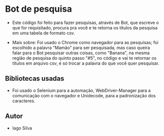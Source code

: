 # Bot de pesquisa

- Este código foi feito para fazer pesquisas, através de 
Bot, que escreve o que for requisitado, procura pra você e te retorna os títulos da pesquisa em uma tabela de formato csv.

- Mais sobre: Foi usado o Chrome como navegador para as pesquisas; foi escolhido a palavra "Mamão" para ser pesquisada, mas caso queira falar para o Bot pesquisar outras coisas, como "Banana", na mesma região de pesquisa do quinto passo "#5", no código e vai te retornar os títulos em arquivo csv, é só trocar a palavra do que você quer pesquisar.

## Bibliotecas usadas

- Foi usado o Selenium para a automação, WebDriver-Manager para a comunicação com o navegador e Unidecode, para a padronização dos caracteres.

## Autor

- Iago Silva